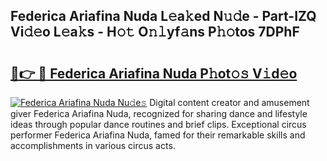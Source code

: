 ## Federica Ariafina Nuda L𝚎a𝚔ed N𝚞𝚍e - Part-IZQ Vi𝚍𝚎o L𝚎a𝚔s - H𝚘𝚝 O𝚗𝚕yf𝚊ns P𝚑𝚘tos 7DPhF

# <h2><a href="http://kf53yzg.oniu.top/?m=Federica+Ariafina+Nuda">🔗👉 🔴 Federica Ariafina Nuda P𝚑ot𝚘𝚜 V𝚒d𝚎o</a></h2>

[![Federica Ariafina Nuda Nu𝚍e𝚜](https://i.imgur.com/0qMVB7G.gif)](http://kf53yzg.oniu.top/?m=Federica+Ariafina+Nuda)
Digital content creator and amusement giver Federica Ariafina Nuda, recognized for sharing dance and lifestyle ideas through popular dance routines and brief clips. Exceptional circus performer Federica Ariafina Nuda, famed for their remarkable skills and accomplishments in various circus acts.  
